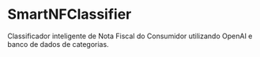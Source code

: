 # SmartNFClassifier
Classificador inteligente de Nota Fiscal do Consumidor utilizando OpenAI e banco de dados de categorias.
